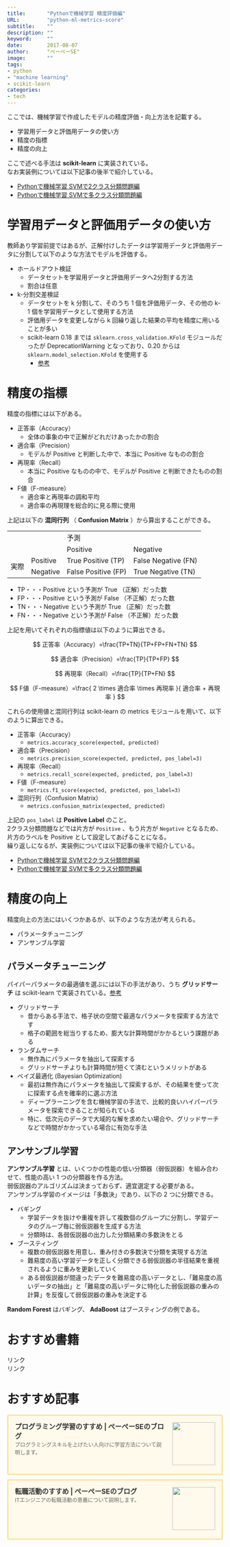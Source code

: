 ```yaml
---
title:       "Pythonで機械学習 精度評価編"
URL:         "python-ml-metrics-score"
subtitle:    ""
description: ""
keyword:     ""
date:        2017-08-07
author:      "ぺーぺーSE"
image:       ""
tags:
- python
- "machine learning"
- scikit-learn
categories:
- tech
---
```


ここでは、機械学習で作成したモデルの精度評価・向上方法を記載する。

- 学習用データと評価用データの使い方
- 精度の指標
- 精度の向上

<!--more-->

ここで述べる手法は **scikit-learn** に実装されている。  
なお実装例については以下記事の後半で紹介している。

- [Pythonで機械学習 SVMで2クラス分類問題編](https://blog.pepese.com/python-ml-svm-2class/)
- [Pythonで機械学習 SVMで多クラス分類問題編](https://blog.pepese.com/python-ml-svm-multiclass/)

# 学習用データと評価用データの使い方

教師あり学習前提ではあるが、正解付けしたデータは学習用データと評価用データに分割して以下のような方法でモデルを評価する。

- ホールドアウト検証
    - データセットを学習用データと評価用データへ2分割する方法
    - 割合は任意
- k-分割交差検証
    - データセットを k 分割して、そのうち 1 個を評価用データ、その他の k-1 個を学習用データとして使用する方法
    - 評価用データを変更しながら k 回繰り返した結果の平均を精度に用いることが多い
    - scikit-learn 0.18 までは `sklearn.cross_validation.KFold` モジュールだったが DeprecationWarning となっており、0.20 からは `sklearn.model_selection.KFold` を使用する
        - [参考](http://segafreder.hatenablog.com/entry/2016/10/18/163925)

# 精度の指標

精度の指標には以下がある。

- 正答率（Accuracy）
    - 全体の事象の中で正解がどれだけあったかの割合
- 適合率（Precision）
    - モデルが Positive と判断した中で、本当に Positive なものの割合
- 再現率（Recall）
    - 本当に Positive なものの中で、モデルが Positive と判断できたものの割合
- F値（F-measure）
    - 適合率と再現率の調和平均
    - 適合率の再現理を総合的に見る際に使用

上記は以下の **混同行列** （ **Confusion Matrix** ）から算出することができる。

<table>
<tr>
<td></td><td></td><td colspan="2">予測</td>
</tr>
<tr>
<td></td><td></td><td>Positive</td><td>Negative</td>
</tr>
<tr>
<td rowspan="2">実際</td><td>Positive</td><td>True Positive (TP)</td><td>False Negative (FN)</td>
</tr>
<tr>
<td>Negative</td><td>False Positive (FP)</td><td>True Negative (TN)</td>
</tr>
</table>

- TP・・・Positive という予測が True （正解）だった数
- FP・・・Positive という予測が False （不正解）だった数
- TN・・・Negative という予測が True （正解）だった数
- FN・・・Negative という予測が False （不正解）だった数

上記を用いてそれぞれの指標値は以下のように算出できる。

$$ 正答率（Accuracy）=\frac{TP+TN}{TP+FP+FN+TN} $$

$$ 適合率（Precision）=\frac{TP}{TP+FP} $$

$$ 再現率（Recall）=\frac{TP}{TP+FN} $$

$$ F値（F-measure）=\frac{ 2 \times 適合率 \times 再現率 }{ 適合率 + 再現率 } $$

これらの使用値と混同行列は scikit-learn の metrics モジュールを用いて、以下のように算出できる。

- 正答率（Accuracy）
    - `metrics.accuracy_score(expected, predicted)`
- 適合率（Precision）
    - `metrics.precision_score(expected, predicted, pos_label=3)`
- 再現率（Recall）
    - `metrics.recall_score(expected, predicted, pos_label=3)`
- F値（F-measure）
    - `metrics.f1_score(expected, predicted, pos_label=3)`
- 混同行列（Confusion Matrix）
    - `metrics.confusion_matrix(expected, predicted)`

上記の `pos_label` は **Positive Label** のこと。  
2クラス分類問題などでは片方が `Positive` 、もう片方が `Negative` となるため、片方のラベルを Positive として設定してあげることになる。  
繰り返しになるが、実装例については以下記事の後半で紹介している。

- [Pythonで機械学習 SVMで2クラス分類問題編](https://blog.pepese.com/python-ml-svm-2class/)
- [Pythonで機械学習 SVMで多クラス分類問題編](https://blog.pepese.com/python-ml-svm-multiclass/)

# 精度の向上

精度向上の方法にはいくつかあるが、以下のような方法が考えられる。

- パラメータチューニング
- アンサンブル学習

## パラメータチューニング

パイパーパラメータの最適値を選ぶには以下の手法があり、うち **グリッドサーチ** は scikit-learn で実装されている。[参考](http://sucrose.hatenablog.com/entry/2013/05/25/133021)

- グリッドサーチ
    - 昔からある手法で、格子状の空間で最適なパラメータを探索する方法です
    - 格子の範囲を総当りするため、膨大な計算時間がかかるという課題がある
- ランダムサーチ
    - 無作為にパラメータを抽出して探索する
    - グリッドサーチよりも計算時間が短くて済むというメリットがある
- ベイズ最適化 (Bayesian Optimization)
    - 最初は無作為にパラメータを抽出して探索するが、その結果を使って次に探索する点を確率的に選ぶ方法
    - ディープラーニングを含む機械学習の手法で、比較的良いハイパーパラメータを探索できることが知られている
    - 特に、低次元のデータで大域的な解を求めたい場合や、グリッドサーチなどで時間がかかっている場合に有効な手法

## アンサンブル学習

**アンサンブル学習** とは、いくつかの性能の低い分類器（弱仮説器）を組み合わせて、性能の高い 1 つの分類器を作る方法。  
弱仮説器のアルゴリズムは決まっておらず、適宜選定する必要がある。  
アンサンブル学習のイメージは「多数決」であり、以下の 2 つに分類できる。

- バギング
    - 学習データを抜けや重複を許して複数個のグループに分割し、学習データのグループ毎に弱仮説器を生成する方法
    - 分類時は、各弱仮説器の出力した分類結果の多数決をとる
- ブースティング
    - 複数の弱仮説器を用意し、重み付きの多数決で分類を実現する方法
    - 難易度の高い学習データを正しく分類できる弱仮説器の半径結果を重視されるように重みを更新していく
    - ある弱仮説器が間違ったデータを難易度の高いデータとし、「難易度の高いデータの抽出」と「難易度の高いデータに特化した弱仮説器の重みの計算」を反復して弱仮説器の重みを決定する

**Random Forest** はバギング、 **AdaBoost** はブースティングの例である。

# おすすめ書籍

<!-- ad link - amazon/rakuten books - python -->
<!-- START MoshimoAffiliateEasyLink -->
<script type="text/javascript">
(function(b,c,f,g,a,d,e){b.MoshimoAffiliateObject=a;
b[a]=b[a]||function(){arguments.currentScript=c.currentScript
||c.scripts[c.scripts.length-2];(b[a].q=b[a].q||[]).push(arguments)};
c.getElementById(a)||(d=c.createElement(f),d.src=g,
d.id=a,e=c.getElementsByTagName("body")[0],e.appendChild(d))})
(window,document,"script","//dn.msmstatic.com/site/cardlink/bundle.js?20220329","msmaflink");
msmaflink({"n":"みんなのPython 第4版 [ 柴田 淳 ]","b":"","t":"","d":"https:\/\/thumbnail.image.rakuten.co.jp","c_p":"","p":["\/@0_mall\/book\/cabinet\/9463\/9784797389463.jpg"],"u":{"u":"https:\/\/item.rakuten.co.jp\/book\/14583659\/","t":"rakuten","r_v":""},"v":"2.1","b_l":[{"u_bc":"#fc9823","u_tx":"Amazonで見る","u_url":"https:\/\/amzn.to\/3DMswgV","s_n":"custom_3","u_so":0,"a_id":0,"p_id":0,"pc_id":0,"pl_id":0,"id":3},{"u_bc":"#bf0000","u_tx":"楽天ブックスで見る","u_url":"https:\/\/a.r10.to\/hMCjfu","s_n":"custom_4","u_so":1,"a_id":0,"p_id":0,"pc_id":0,"pl_id":0,"id":4},{"id":1,"u_tx":"楽天市場で見る","u_bc":"#f76956","u_url":"https:\/\/item.rakuten.co.jp\/book\/14583659\/","a_id":3351919,"p_id":54,"pl_id":27059,"pc_id":54,"s_n":"rakuten","u_so":2}],"eid":"rQIGU","s":"s"});
</script>
<div id="msmaflink-rQIGU">リンク</div>
<!-- MoshimoAffiliateEasyLink END -->

<!-- ad link - amazon/rakuten books - scikit-learn -->
<!-- START MoshimoAffiliateEasyLink -->
<script type="text/javascript">
(function(b,c,f,g,a,d,e){b.MoshimoAffiliateObject=a;
b[a]=b[a]||function(){arguments.currentScript=c.currentScript
||c.scripts[c.scripts.length-2];(b[a].q=b[a].q||[]).push(arguments)};
c.getElementById(a)||(d=c.createElement(f),d.src=g,
d.id=a,e=c.getElementsByTagName("body")[0],e.appendChild(d))})
(window,document,"script","//dn.msmstatic.com/site/cardlink/bundle.js?20220329","msmaflink");
msmaflink({"n":"Pythonではじめる機械学習 scikit-learnで学ぶ特徴量エンジニアリングと機械学習の基礎 [ Andreas C. Muller ]","b":"","t":"","d":"https:\/\/thumbnail.image.rakuten.co.jp","c_p":"","p":["\/@0_mall\/book\/cabinet\/7980\/9784873117980.jpg"],"u":{"u":"https:\/\/item.rakuten.co.jp\/book\/14919364\/","t":"rakuten","r_v":""},"v":"2.1","b_l":[{"u_bc":"#fc9823","u_tx":"Amazonで見る","u_url":"https:\/\/amzn.to\/3DRmVpN","s_n":"custom_3","u_so":0,"a_id":0,"p_id":0,"pc_id":0,"pl_id":0,"id":3},{"u_bc":"#bf0000","u_tx":"楽天ブックスで見る","u_url":"https:\/\/a.r10.to\/hwLAoI","s_n":"custom_4","u_so":1,"a_id":0,"p_id":0,"pc_id":0,"pl_id":0,"id":4},{"id":1,"u_tx":"楽天市場で見る","u_bc":"#f76956","u_url":"https:\/\/item.rakuten.co.jp\/book\/14919364\/","a_id":3351919,"p_id":54,"pl_id":27059,"pc_id":54,"s_n":"rakuten","u_so":2}],"eid":"OawK3","s":"s"});
</script>
<div id="msmaflink-OawK3">リンク</div>
<!-- MoshimoAffiliateEasyLink END -->

# おすすめ記事

<!-- プログラミング学習のすすめ -->
<div class="blogcardfu" style="width:auto;max-width:9999px;border:3px solid #FBE599;border-radius:3px;margin:10px 0;padding:15px;line-height:1.4;text-align:left;background:#FFFAEB;"><a href="https://blog.pepese.com/article-programing-learning" target="_blank" style="display:block;text-decoration:none;"><span class="blogcardfu-image" style="float:right;width:100px;padding:0 0 0 10px;margin:0 0 5px 5px;"><img src="https://images.weserv.nl/?w=100&url=ssl:blog.pepese.com/img/yaruwo.gif" width="100" style="width:100%;height:auto;max-height:100px;min-width:0;border:0 none;margin:0;"></span><br style="display:none"><span class="blogcardfu-title" style="font-size:112.5%;font-weight:700;color:#333333;margin:0 0 5px 0;">プログラミング学習のすすめ | ぺーぺーSEのブログ</span><br><span class="blogcardfu-content" style="font-size:87.5%;font-weight:400;color:#666666;">プログラミングスキルを上げたい人向けに学習方法について説明します。</span><br><span style="clear:both;display:block;overflow:hidden;height:0;">&nbsp;</span></a></div>

<!-- 転職活動のすすめ -->
<div class="blogcardfu" style="width:auto;max-width:9999px;border:3px solid #FBE599;border-radius:3px;margin:10px 0;padding:15px;line-height:1.4;text-align:left;background:#FFFAEB;"><a href="https://blog.pepese.com/article-job-changing" target="_blank" style="display:block;text-decoration:none;"><span class="blogcardfu-image" style="float:right;width:100px;padding:0 0 0 10px;margin:0 0 5px 5px;"><img src="https://images.weserv.nl/?w=100&url=ssl:blog.pepese.com/img/yaruwo.gif" width="100" style="width:100%;height:auto;max-height:100px;min-width:0;border:0 none;margin:0;"></span><br style="display:none"><span class="blogcardfu-title" style="font-size:112.5%;font-weight:700;color:#333333;margin:0 0 5px 0;">転職活動のすすめ | ぺーぺーSEのブログ</span><br><span class="blogcardfu-content" style="font-size:87.5%;font-weight:400;color:#666666;">ITエンジニアの転職活動の意義について説明します。</span><br><span style="clear:both;display:block;overflow:hidden;height:0;">&nbsp;</span></a></div>
